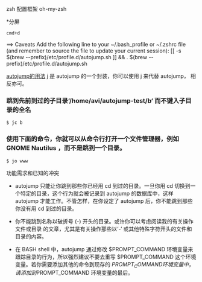 zsh 配置框架 oh-my-zsh

*分屏

    cmd+d



==> Caveats
Add the following line to your ~/.bash_profile or ~/.zshrc file (and remember
to source the file to update your current session):
  [[ -s $(brew --prefix)/etc/profile.d/autojump.sh ]] && . $(brew --prefix)/etc/profile.d/autojump.sh


[autojump的用法](http://www.linuxidc.com/Linux/2015-08/121421.htm)
j 是 autojump 的一个封装，你可以使用 j 来代替 autojump， 相反亦可。

### 跳到先前到过的子目录‘/home/avi/autojump-test/b‘ 而不键入子目录的全名

    $ jc b

### 使用下面的命令，你就可以从命令行打开一个文件管理器，例如 GNOME Nautilus ，而不是跳到一个目录。

    $ jo www


功能需求和已知的冲突

- autojump 只能让你跳到那些你已经用 cd 到过的目录。一旦你用 cd 切换到一个特定的目录，这个行为就会被记录到 autojump 的数据库中，这样 autojump 才能工作。不管怎样，在你设定了 autojump 后，你不能跳到那些你没有用 cd 到过的目录。

- 你不能跳到名称以破折号 (-) 开头的目录。或许你可以考虑阅读我的有关操作文件或目录 的文章，尤其是有关操作那些以‘-‘ 或其他特殊字符开头的文件和目录的内容。

- 在 BASH shell 中，autojump 通过修改 $PROMPT_COMMAND 环境变量来跟踪目录的行为，所以强烈建议不要去重写 $PROMPT_COMMAND 这个环境变量。若你需要添加其他的命令到现存的 $PROMPT_COMMAND 环境变量中，请添加到$PROMPT_COMMAND 环境变量的最后。
